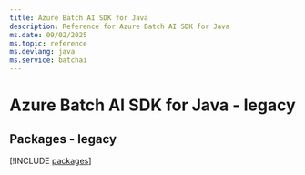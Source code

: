 ```yaml
---
title: Azure Batch AI SDK for Java
description: Reference for Azure Batch AI SDK for Java
ms.date: 09/02/2025
ms.topic: reference
ms.devlang: java
ms.service: batchai
---
```

# Azure Batch AI SDK for Java - legacy
## Packages - legacy
[!INCLUDE [packages](batch-ai-index.md)]